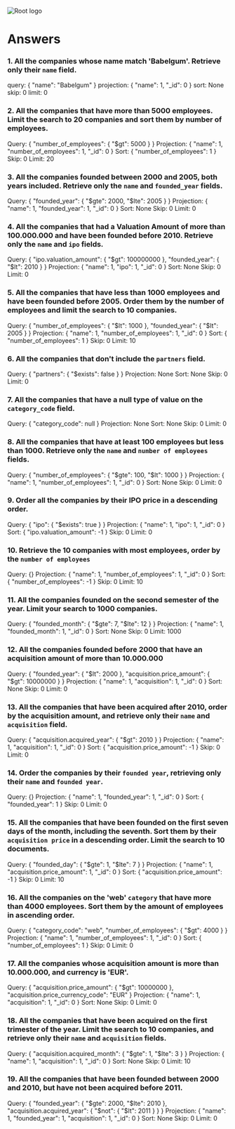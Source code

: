 ![Root logo](https://imgur.com/Hq8xgzy.png)
# Answers

### 1. All the companies whose name match 'Babelgum'. Retrieve only their `name` field.

<!-- Your Code Goes Here -->
query: { "name": "Babelgum" }
projection: { "name": 1, "_id": 0 }
sort: None
skip: 0
limit: 0

### 2. All the companies that have more than 5000 employees. Limit the search to 20 companies and sort them by **number of employees**.

<!-- Your Code Goes Here -->
Query: { "number_of_employees": { "$gt": 5000 } }
Projection: { "name": 1, "number_of_employees": 1, "_id": 0 }
Sort: { "number_of_employees": 1 }
Skip: 0
Limit: 20


### 3. All the companies founded between 2000 and 2005, both years included. Retrieve only the `name` and `founded_year` fields.

<!-- Your Code Goes Here -->
Query: { "founded_year": { "$gte": 2000, "$lte": 2005 } }
Projection: { "name": 1, "founded_year": 1, "_id": 0 }
Sort: None
Skip: 0
Limit: 0

### 4. All the companies that had a Valuation Amount of more than 100.000.000 and have been founded before 2010. Retrieve only the `name` and `ipo` fields.

<!-- Your Code Goes Here -->
Query: { "ipo.valuation_amount": { "$gt": 100000000 }, "founded_year": { "$lt": 2010 } }
Projection: { "name": 1, "ipo": 1, "_id": 0 }
Sort: None
Skip: 0
Limit: 0

### 5. All the companies that have less than 1000 employees and have been founded before 2005. Order them by the number of employees and limit the search to 10 companies.

<!-- Your Code Goes Here -->
Query: { "number_of_employees": { "$lt": 1000 }, "founded_year": { "$lt": 2005 } }
Projection: { "name": 1, "number_of_employees": 1, "_id": 0 }
Sort: { "number_of_employees": 1 }
Skip: 0
Limit: 10

### 6. All the companies that don't include the `partners` field.

<!-- Your Code Goes Here -->
Query: { "partners": { "$exists": false } }
Projection: None
Sort: None
Skip: 0
Limit: 0

### 7. All the companies that have a null type of value on the `category_code` field.

<!-- Your Code Goes Here -->
Query: { "category_code": null }
Projection: None
Sort: None
Skip: 0
Limit: 0   

### 8. All the companies that have at least 100 employees but less than 1000. Retrieve only the `name` and `number of employees` fields.

<!-- Your Code Goes Here -->
Query: { "number_of_employees": { "$gte": 100, "$lt": 1000 } }
Projection: { "name": 1, "number_of_employees": 1, "_id": 0 }
Sort: None
Skip: 0
Limit: 0

### 9. Order all the companies by their IPO price in a descending order.

<!-- Your Code Goes Here -->
Query: { "ipo": { "$exists": true } }
Projection: { "name": 1, "ipo": 1, "_id": 0 }
Sort: { "ipo.valuation_amount": -1 }
Skip: 0
Limit: 0

### 10. Retrieve the 10 companies with most employees, order by the `number of employees`

<!-- Your Code Goes Here -->
Query: {}
Projection: { "name": 1, "number_of_employees": 1, "_id": 0 }
Sort: { "number_of_employees": -1 }
Skip: 0
Limit: 10

### 11. All the companies founded on the second semester of the year. Limit your search to 1000 companies.

<!-- Your Code Goes Here -->
Query: { "founded_month": { "$gte": 7, "$lte": 12 } }
Projection: { "name": 1, "founded_month": 1, "_id": 0 }
Sort: None
Skip: 0
Limit: 1000


### 12. All the companies founded before 2000 that have an acquisition amount of more than 10.000.000

<!-- Your Code Goes Here -->
Query: { "founded_year": { "$lt": 2000 }, "acquisition.price_amount": { "$gt": 10000000 } }
Projection: { "name": 1, "acquisition": 1, "_id": 0 }
Sort: None
Skip: 0
Limit: 0

### 13. All the companies that have been acquired after 2010, order by the acquisition amount, and retrieve only their `name` and `acquisition` field.

<!-- Your Code Goes Here -->
Query: { "acquisition.acquired_year": { "$gt": 2010 } }
Projection: { "name": 1, "acquisition": 1, "_id": 0 }
Sort: { "acquisition.price_amount": -1 }
Skip: 0
Limit: 0

### 14. Order the companies by their `founded year`, retrieving only their `name` and `founded year`.

<!-- Your Code Goes Here -->
Query: {}
Projection: { "name": 1, "founded_year": 1, "_id": 0 }
Sort: { "founded_year": 1 }
Skip: 0
Limit: 0

### 15. All the companies that have been founded on the first seven days of the month, including the seventh. Sort them by their `acquisition price` in a descending order. Limit the search to 10 documents.

<!-- Your Code Goes Here -->
Query: { "founded_day": { "$gte": 1, "$lte": 7 } }
Projection: { "name": 1, "acquisition.price_amount": 1, "_id": 0 }
Sort: { "acquisition.price_amount": -1 }
Skip: 0
Limit: 10

### 16. All the companies on the 'web' `category` that have more than 4000 employees. Sort them by the amount of employees in ascending order.

<!-- Your Code Goes Here -->
Query: { "category_code": "web", "number_of_employees": { "$gt": 4000 } }
Projection: { "name": 1, "number_of_employees": 1, "_id": 0 }
Sort: { "number_of_employees": 1 }
Skip: 0
Limit: 0


### 17. All the companies whose acquisition amount is more than 10.000.000, and currency is 'EUR'.

<!-- Your Code Goes Here -->
Query: { "acquisition.price_amount": { "$gt": 10000000 }, "acquisition.price_currency_code": "EUR" }
Projection: { "name": 1, "acquisition": 1, "_id": 0 }
Sort: None
Skip: 0
Limit: 0

### 18. All the companies that have been acquired on the first trimester of the year. Limit the search to 10 companies, and retrieve only their `name` and `acquisition` fields.

<!-- Your Code Goes Here -->
Query: { "acquisition.acquired_month": { "$gte": 1, "$lte": 3 } }
Projection: { "name": 1, "acquisition": 1, "_id": 0 }
Sort: None
Skip: 0
Limit: 10

### 19. All the companies that have been founded between 2000 and 2010, but have not been acquired before 2011.

<!-- Your Code Goes Here -->
Query: { "founded_year": { "$gte": 2000, "$lte": 2010 }, "acquisition.acquired_year": { "$not": { "$lt": 2011 } } }
Projection: { "name": 1, "founded_year": 1, "acquisition": 1, "_id": 0 }
Sort: None
Skip: 0
Limit: 0
